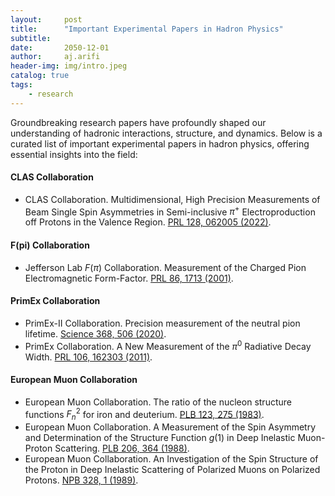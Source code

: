 ```yaml
---
layout:     post
title:      "Important Experimental Papers in Hadron Physics"
subtitle:   
date:       2050-12-01
author:     aj.arifi
header-img: img/intro.jpeg
catalog: true
tags:
    - research
---
```



Groundbreaking research papers have profoundly shaped our understanding of hadronic interactions, structure, and dynamics. 
Below is a curated list of important experimental papers in hadron physics, offering essential insights into the field:


#### CLAS Collaboration
- CLAS Collaboration. Multidimensional, High Precision Measurements of Beam Single Spin Asymmetries in Semi-inclusive $\pi^+$ Electroproduction off Protons in the Valence Region. [PRL 128, 062005 (2022)](https://doi.org/10.1103/PhysRevLett.128.062005).

#### F(pi) Collaboration
- Jefferson Lab $F(\pi)$ Collaboration. Measurement of the Charged Pion Electromagnetic Form-Factor. [PRL 86, 1713 (2001)](https://doi.org/10.1103/PhysRevLett.86.1713).

#### PrimEx Collaboration
- PrimEx-II Collaboration. Precision measurement of the neutral pion lifetime. [Science 368, 506 (2020)](https://doi.org/10.1126/science.aay6641).
- PrimEx Collaboration. A New Measurement of the $\pi^0$ Radiative Decay Width. [PRL 106, 162303 (2011)](https://doi.org/10.1103/PhysRevLett.106.162303).

#### European Muon Collaboration
- European Muon Collaboration. The ratio of the nucleon structure functions $F^2_n$ for iron and deuterium. [PLB 123, 275 (1983)](https://doi.org/10.1016/0370-2693(83)90437-9).
- European Muon Collaboration. A Measurement of the Spin Asymmetry and Determination of the Structure Function $g(1)$ in Deep Inelastic Muon-Proton Scattering. [PLB 206, 364 (1988)](https://doi.org/10.1016/0370-2693(88)91523-7).
- European Muon Collaboration. An Investigation of the Spin Structure of the Proton in Deep Inelastic Scattering of Polarized Muons on Polarized Protons. [NPB 328, 1 (1989)](https://doi.org/10.1016/0550-3213(89)90089-8).
